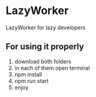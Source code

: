 # LazyWorker
LazyWorker for lazy developers 

## For using it properly
1) download both folders
2) in each of them open terminal
3) npm install
4) npm run start
5) enjoy
